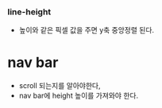 ### line-height

- 높이와 같은 픽셀 값을 주면 y축 중앙정렬 된다.

# nav bar

- scroll 되는지를 알아야한다,
- nav bar에 height 높이를 가져와야 한다.

